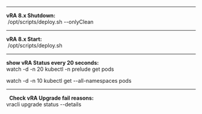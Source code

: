 
---

**vRA 8.x Shutdown:**  
 /opt/scripts/deploy.sh --onlyClean  

---

**vRA 8.x Start:**  
 /opt/scripts/deploy.sh  

---

**show vRA Status every 20 seconds:**  
watch -d -n 20 kubectl -n prelude get pods  

watch -d -n 10 kubectl get --all-namespaces pods  

---
 
**Check vRA Upgrade fail reasons:**  
vracli upgrade status --details  
